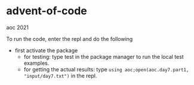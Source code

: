 # advent-of-code
aoc 2021


To run the code, enter the repl and do the following

- first activate the package
  - for testing: type test in the package manager to run the local test examples.
  - for getting the actual results: type `using aoc;open(aoc.day7.part1, "input/day7.txt")` in the repl.
